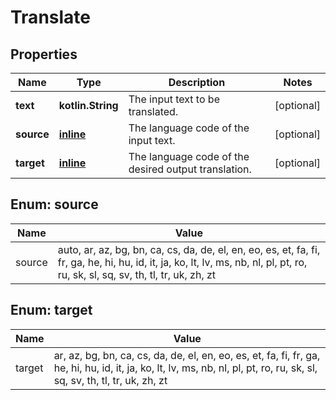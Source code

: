
# Translate

## Properties
| Name | Type | Description | Notes |
| ------------ | ------------- | ------------- | ------------- |
| **text** | **kotlin.String** | The input text to be translated. |  [optional] |
| **source** | [**inline**](#Source) | The language code of the input text. |  [optional] |
| **target** | [**inline**](#Target) | The language code of the desired output translation. |  [optional] |


<a id="Source"></a>
## Enum: source
| Name | Value |
| ---- | ----- |
| source | auto, ar, az, bg, bn, ca, cs, da, de, el, en, eo, es, et, fa, fi, fr, ga, he, hi, hu, id, it, ja, ko, lt, lv, ms, nb, nl, pl, pt, ro, ru, sk, sl, sq, sv, th, tl, tr, uk, zh, zt |


<a id="Target"></a>
## Enum: target
| Name | Value |
| ---- | ----- |
| target | ar, az, bg, bn, ca, cs, da, de, el, en, eo, es, et, fa, fi, fr, ga, he, hi, hu, id, it, ja, ko, lt, lv, ms, nb, nl, pl, pt, ro, ru, sk, sl, sq, sv, th, tl, tr, uk, zh, zt |



